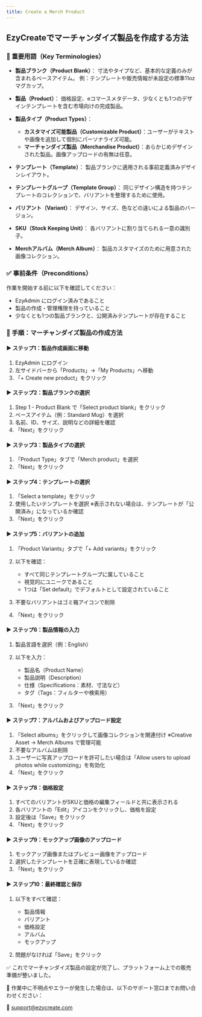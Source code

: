 ```yaml
---
title: Create a Merch Product
---
```



## **EzyCreateでマーチャンダイズ製品を作成する方法**

### **📘 重要用語（Key Terminologies）**

* **製品ブランク（Product Blank）**：
   寸法やタイプなど、基本的な定義のみが含まれるベースアイテム。
   例：テンプレートや販売情報が未設定の標準11ozマグカップ。
* **製品（Product）**：
   価格設定、eコマースメタデータ、少なくとも1つのデザインテンプレートを含む市場向けの完成製品。
* **製品タイプ（Product Types）**：

  * **カスタマイズ可能製品（Customizable Product）**：ユーザーがテキストや画像を追加して個別にパーソナライズ可能。
  * **マーチャンダイズ製品（Merchandise Product）**：あらかじめデザインされた製品。画像アップロードの有無は任意。
* **テンプレート（Template）**：
   製品ブランクに適用される事前定義済みデザインレイアウト。
* **テンプレートグループ（Template Group）**：
   同じデザイン構造を持つテンプレートのコレクションで、バリアントを整理するために使用。
* **バリアント（Variant）**：
   デザイン、サイズ、色などの違いによる製品のバージョン。
* **SKU（Stock Keeping Unit）**：
   各バリアントに割り当てられる一意の識別子。
* **Merchアルバム（Merch Album）**：
   製品カスタマイズのために用意された画像コレクション。

### **✅ 事前条件（Preconditions）**

作業を開始する前に以下を確認してください：

* EzyAdmin にログイン済みであること
* 製品の作成・管理権限を持っていること
* 少なくとも1つの製品ブランクと、公開済みテンプレートが存在すること

### **🧭 手順：マーチャンダイズ製品の作成方法**

#### **▶ ステップ1：製品作成画面に移動**

1. EzyAdmin にログイン
2. 左サイドバーから「Products」→「My Products」へ移動
3. 「+ Create new product」をクリック

#### **▶ ステップ2：製品ブランクの選択**

1. Step 1 - Product Blank で「Select product blank」をクリック
2. ベースアイテム（例：Standard Mug）を選択
3. 名前、ID、サイズ、説明などの詳細を確認
4. 「Next」をクリック

#### **▶ ステップ3：製品タイプの選択**

1. 「Product Type」タブで「Merch product」を選択
2. 「Next」をクリック

#### **▶ ステップ4：テンプレートの選択**

1. 「Select a template」をクリック
2. 使用したいテンプレートを選択
   ※表示されない場合は、テンプレートが「公開済み」になっているか確認
3. 「Next」をクリック

#### **▶ ステップ5：バリアントの追加**

1. 「Product Variants」タブで「+ Add variants」をクリック
2. 以下を確認：

   * すべて同じテンプレートグループに属していること
   * 視覚的にユニークであること
   * 1つは「Set default」でデフォルトとして設定されていること
3. 不要なバリアントはゴミ箱アイコンで削除
4. 「Next」をクリック

#### **▶ ステップ6：製品情報の入力**

1. 製品言語を選択（例：English）
2. 以下を入力：

   * 製品名（Product Name）
   * 製品説明（Description）
   * 仕様（Specifications：素材、寸法など）
   * タグ（Tags：フィルターや検索用）
3. 「Next」をクリック

#### **▶ ステップ7：アルバムおよびアップロード設定**

1. 「Select albums」をクリックして画像コレクションを関連付け
   ※Creative Asset → Merch Albums で管理可能
2. 不要なアルバムは削除
3. ユーザーに写真アップロードを許可したい場合は「Allow users to upload photos while customizing」を有効化
4. 「Next」をクリック

#### **▶ ステップ8：価格設定**

1. すべてのバリアントがSKUと価格の編集フィールドと共に表示される
2. 各バリアントの「Edit」アイコンをクリックし、価格を設定
3. 設定後は「Save」をクリック
4. 「Next」をクリック

#### **▶ ステップ9：モックアップ画像のアップロード**

1. モックアップ画像またはプレビュー画像をアップロード
2. 選択したテンプレートを正確に表現しているか確認
3. 「Next」をクリック

#### **▶ ステップ10：最終確認と保存**

1. 以下をすべて確認：

   * 製品情報
   * バリアント
   * 価格設定
   * アルバム
   * モックアップ
2. 問題がなければ「Save」をクリック

✅ これでマーチャンダイズ製品の設定が完了し、プラットフォーム上での販売準備が整いました。

 💬 作業中に不明点やエラーが発生した場合は、以下のサポート窓口までお問い合わせください：

 📧 support@ezycreate.com
